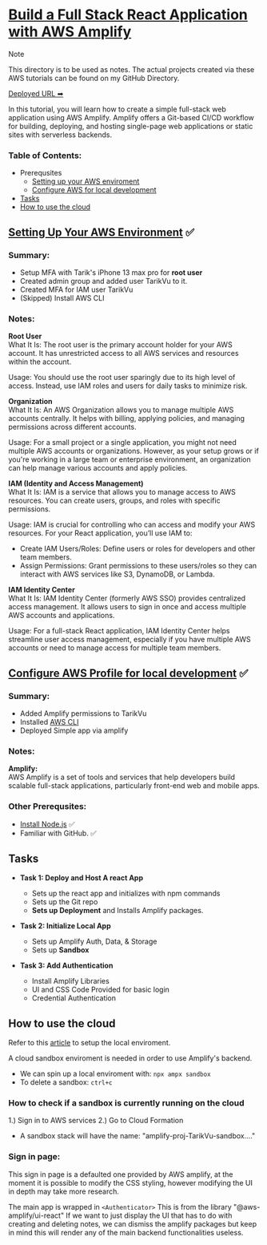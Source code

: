 # [Build a Full Stack React Application with AWS Amplify](https://aws.amazon.com/getting-started/hands-on/build-react-app-amplify-graphql/)
> [!NOTE]
> This directory is to be used as notes.  The actual projects created via these AWS tutorials can be found on my GitHub Directory.

[Deployed URL ➡](https://main.d2lb1ebjku01lx.amplifyapp.com/)

In this tutorial, you will learn how to create a simple full-stack web application using AWS Amplify. Amplify offers a Git-based CI/CD workflow for building, deploying, and hosting single-page web applications or static sites with serverless backends.


### Table of Contents:
- Prerequsites
  - [Setting up your AWS enviroment](#setup)
  - [Configure AWS for local development](#config)
- [Tasks](#tasks)
- [How to use the cloud](#cloud)    


## <a name = "setup"></a>[Setting Up Your AWS Environment](https://aws.amazon.com/getting-started/guides/setup-environment/) ✅

### Summary:
- Setup MFA with Tarik's iPhone 13 max pro for **root user**
- Created admin group and added user TarikVu to it.
- Created MFA for IAM user TarikVu
- (Skipped) Install AWS CLI
  
### Notes:
**Root User**<br>
What It Is: The root user is the primary account holder for your AWS account. It has unrestricted access to all AWS services and resources within the account.

Usage: You should use the root user sparingly due to its high level of access. Instead, use IAM roles and users for daily tasks to minimize risk.

**Organization**<br>
What It Is: An AWS Organization allows you to manage multiple AWS accounts centrally. It helps with billing, applying policies, and managing permissions across different accounts.

Usage: For a small project or a single application, you might not need multiple AWS accounts or organizations. However, as your setup grows or if you're working in a large team or enterprise environment, an organization can help manage various accounts and apply policies.

**IAM (Identity and Access Management)**<br>
What It Is: IAM is a service that allows you to manage access to AWS resources. You can create users, groups, and roles with specific permissions.

Usage: IAM is crucial for controlling who can access and modify your AWS resources. For your React application, you’ll use IAM to:
- Create IAM Users/Roles: Define users or roles for developers and other team members.
- Assign Permissions: Grant permissions to these users/roles so they can interact with AWS services like S3, DynamoDB, or Lambda.

**IAM Identity Center**<br>
What It Is: IAM Identity Center (formerly AWS SSO) provides centralized access management. It allows users to sign in once and access multiple AWS accounts and applications.<br>

Usage: For a full-stack React application, IAM Identity Center helps streamline user access management, especially if you have multiple AWS accounts or need to manage access for multiple team members.




## <a name="config"></a>[Configure AWS Profile for local development](https://docs.amplify.aws/react/start/account-setup/) ✅
### Summary:
- Added Amplify permissions to TarikVu
- Installed [AWS CLI](https://docs.aws.amazon.com/cli/latest/userguide/getting-started-install.html)
- Deployed Simple app via amplify

  
### Notes:
**Amplify:**<br>
AWS Amplify is a set of tools and services that help developers build scalable full-stack applications, particularly front-end web and mobile apps.


### Other Prerequsites:
- [Install Node.js](https://nodejs.org/en/download/package-manager) ✅
- Familiar with GitHub. ✅


## <a name="tasks"></a> Tasks
- **Task 1: Deploy and Host A react App**
  - Sets up the react app and initializes with npm commands
  - Sets up the Git repo
  - **Sets up Deployment** and Installs Amplify packages.

- **Task 2: Initialize Local App<br>**
  - Sets up Amplify Auth, Data, & Storage
  - Sets up **Sandbox**

- **Task 3: Add Authentication**
  - Install Amplify Libraries
  - UI and CSS Code Provided for basic login
  - Credential Authentication
 
## <a name="cloud"></a> How to use the cloud
Refer to this [article](https://docs.amplify.aws/react/start/account-setup/) to setup the local enviroment.

A cloud sandbox enviroment is needed in order to use Amplify's backend.  
- We can spin up a local enviroment with: 
```npx ampx sandbox```
- To delete a sandbox:
```ctrl+c```
### How to check if a sandbox is currently running on the cloud
1.) Sign in to AWS services
2.) Go to Cloud Formation
-   A sandbox stack will have the name: "amplify-proj-TarikVu-sandbox...."


### Sign in page:
This sign in page is a defaulted one provided by AWS amplify, at the moment it is possible to modify the CSS styling, however modifying the UI in depth may take more research.

The main app is wrapped in `<Authenticator>`  This is from the library "@aws-amplify/ui-react"
If we want to just display the UI that has to do with creating and deleting notes, we can dismiss the amplify packages but keep in mind this will render any of the main backend functionalities useless.
